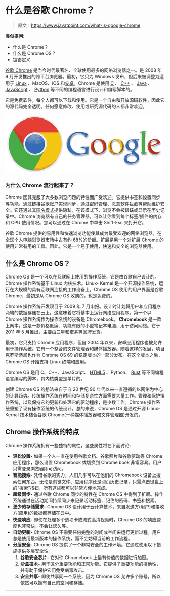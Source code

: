# 什么是谷歌 Chrome？

> 原文：<https://www.javatpoint.com/what-is-google-chrome>

**类似提问:**

*   什么是 Chrome？
*   什么是 Chrome OS？
*   镀铬定义

[谷歌 Chrome](https://www.javatpoint.com/google-chrome) 是当今时代最著名、全球使用最多的网络浏览器之一。是 2008 年 9 月开发推出的跨平台浏览器。最初，它只为 Windows 发布，但后来被调整为适用于 [Linux](https://www.javatpoint.com/linux-tutorial) 、MacOS、iOS 和[安卓](https://www.javatpoint.com/android-tutorial)。Chrome 是使用 [C](https://www.javatpoint.com/c-programming-language-tutorial) 、 [C++](https://www.javatpoint.com/cpp-tutorial) 、 [Java](https://www.javatpoint.com/java-tutorial) 、 [JavaScript](https://www.javatpoint.com/javascript-tutorial) 、 [Python](https://www.javatpoint.com/python-tutorial) 等不同的编程语言进行设计和编写脚本的。

它是免费软件，每个人都可以下载和使用。它是一个自由和开放源码软件，因此它的源代码完全透明。任何愿意修改、使用或研究源代码的人都非常欢迎。

![What is Google Chrome](img/aaa32ef7daae5595f606c8d3b6c2d996.png)

### 为什么 Chrome 流行起来了？

Chrome 因其克服了大多数浏览问题的特性而广受欢迎。它提供书签和设置同步等功能，通过链接谷歌账户实现同步，通过密码管理、恶意软件拦截等帮助维护安全。它还通过其[匿名模式](https://www.javatpoint.com/incognito-mode)提供隐私，在该模式下，浏览不会被跟踪或显示在历史记录中。Chrome 浏览器有自己的任务管理器，可以让你看到每个标签/插件的内存和 CPU 使用情况。您可以通过在 Chrome 中单击 Shift-Esc 来打开它。

谷歌 Chrome 提供的易用性和快速浏览功能使其成为最受欢迎的网络浏览器，在全球个人电脑浏览器市场中占有约 68%的份额。扩展是另一个对扩展 Chrome 的使用非常有用的工具。因此，它是一个易于使用，快速和安全的浏览器使用。

## 什么是 Chrome OS？

Chrome OS 是一个可以在互联网上使用的操作系统，它是由谷歌自己设计的。Chrome 操作系统基于 Linux 内核技术。Linux- Kernel 是一个开源操作系统，运行在大规模的具有互联网连接的工作设备上。Chrome OS 使用的用户界面是谷歌 Chrome，最初是从 Chrome OS 收购的，也是免费的。

Chrome 操作系统开发项目于 2009 年 7 月申报。设计时计划将用户和应用程序两端的数据存储在云上。这意味着它将基本上运行网络应用程序。第一个以 Chrome 操作系统作为操作系统的设备是 Chromebook。 **Chromebook** 是一款上网本，这是一款价格低廉、功能有限的小型笔记本电脑，用于访问网络。它于 2011 年 5 月推出，主要由三星和宏碁等品牌发货。

最初，它只支持 Chrome 应用程序，但自 2004 年以来，安卓应用程序也被允许用于操作系统。它有一个整合的文件管理器和媒体播放器。随着这样的发展，项目克罗斯蒂尼也作为 Chrome OS 69 的稳定版本的一部分发布。在这个版本之后，Chrome OS 开始支持 Linux 终端和应用。

Chrome OS 是用 C、C++、JavaScript、 [HTML5](https://www.javatpoint.com/html5-tutorial) 、Python、 [Rust](https://www.javatpoint.com/rust-tutorial) 等不同编程语言编写的脚本，其内核类型是单片的。

创建 Chrome OS 的想法来自于自 20 世纪 90 年代以来一直遵循的以网络为中心的计算趋势。传统操作系统在时间和存储复杂性方面需要大量工作。管理和保护操作系统，以及保持它的更新和处理它的驱动程序，是少数工作。Chrome 操作系统重塑了现有操作系统的传统设计。总的来说，Chrome OS 是通过开源 Linux- Kernal 技术结合谷歌 Chrome(一种媒体播放器和文件管理器)开发的。

## Chrome 操作系统的特点

Chrome 操作系统拥有一些独特的属性，这些属性将在下面讨论:

*   **轻松设置-** 如果一个人一直在使用谷歌文档、谷歌照片和谷歌驱动等 Chrome 应用程序，那么设置 Chromebook 或切换到 Chrome book 非常容易。用户只需登录浏览器即可访问。
*   **智能搜索-** 凭借谷歌的实力，人们几乎可以在他们的 Chromebook 设备上搜索任何东西。无论是浏览文件、应用程序还是网页历史记录，只需点击键盘上的“搜索”按钮，所有这些都可以非常方便地完成。
*   **超级同步-** 通过谷歌 Chrome 同步的特性在 Chrome OS 中得到了扩展。操作系统通过在活动期间持续同步来记录活动标签、记住的密码、书签和搜索。
*   **更少的存储需求-** Chrome OS 设计用于云计算技术，来自发送方(用户)和接收方(应用)的数据都存储在云中。
*   **快速响应-** 即使在处理多个选项卡或流式高清视频时，Chrome OS 的响应速度也非常快，不会让您久等。
*   **自动更新-** Chrome OS 不需要任何完整的时间或空间来运行更新过程。用户总是使用最新版本的操作系统，而不会妨碍当前的工作流程。
*   **分层安全-** Chrome OS 提供了一个非常安全的工作环境。它通过使用以下措施提供多层安全性:
    1.  **谷歌安全芯片-** 它对你 Chromebook 上最有价值的数据进行加密。
    2.  **沙盒技术-** 用于区分重要功能和正常功能。它提供了重要功能的排他性，并有助于保护它们免受病毒攻击。
    3.  **安全共享-** 即使共享同一个系统，因为 Chrome OS 允许多个账号，所以依然可以拥有自己的空间和存储。

* * *